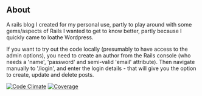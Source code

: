 ## About

A rails blog I created for my personal use, partly to play around with some gems/aspects of Rails I wanted to get to know better, partly because I quickly came to loathe Wordpress.

If you want to try out the code locally (presumably to have access to the admin options), you need to create an author from the Rails console (who needs a 'name', 'password' and semi-valid 'email' attribute). Then navigate manually to '/login', and enter the login details - that will give you the option to create, update and delete posts.

[![Code Climate](https://codeclimate.com/github/Arepo/rails-blog/badges/gpa.svg)](https://codeclimate.com/github/Arepo/rails-blog)
[![Coverage](https://codeclimate.com/github/Arepo/rails-blog/badges/coverage.svg)](https://codeclimate.com/github/Arepo/rails-blog/coverage)


